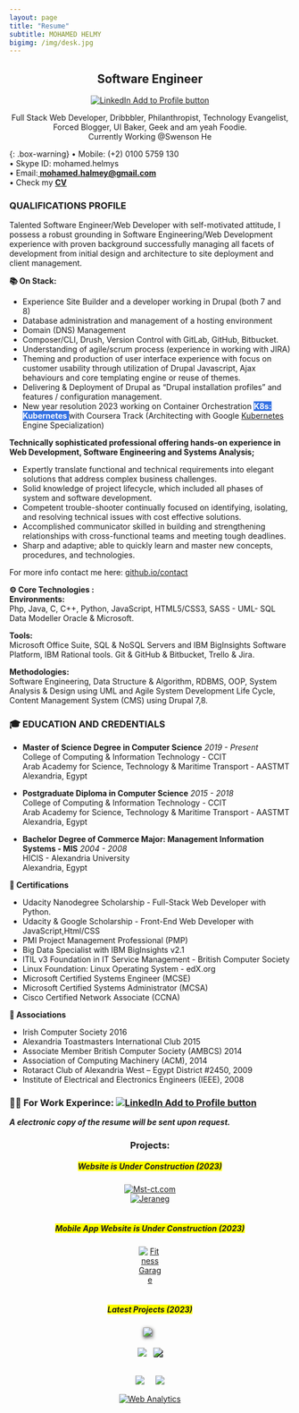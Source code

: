 ```yaml
---
layout: page
title: "Resume"
subtitle: MOHAMED HELMY
bigimg: /img/desk.jpg
---
```

<link rel="shortcut icon" type="image/png" href="/img/favicon-32x32.png">
<meta name="theme-color" content="#ffd6008c" />            

<h2 style="text-align:center;">Software Engineer</h2>
<p style="text-align:center;"><a href="https://linkedin.com/in/mohelmym" rel="nofollow" target="_blank"><img src="https://mohelmys.github.io/img/Linkedinlogo.png" alt="LinkedIn Add to Profile button"></a></p>

<p align="center"> Full Stack Web Developer, Dribbbler, Philanthropist, Technology Evangelist,<br>Forced Blogger, UI Baker, Geek and am yeah Foodie.<br> 
Currently Working @Swenson He </p>


{: .box-warning}
• Mobile: (+2) 0100 5759 130<br/>
• Skype ID: mohamed.helmys<br/>
• Email:**<a href="mailto: mohamed.halmey@gmail.com"> mohamed.halmey@gmail.com</a>**<br/>
• Check my **<a href="https://mohelmys.github.io/resources/Mo.Helmy-CV.pdf" target="_blank">CV <i class="fa fa-spinner fa-pulse fa-1x fa-fw" aria-hidden="true"></i></a>**<br/>
 

### QUALIFICATIONS PROFILE<br/>
Talented Software Engineer/Web Developer with self-motivated attitude,
I possess a robust grounding in Software Engineering/Web Development experience with proven background successfully managing all facets of development from initial design and architecture to site deployment and client management.

**📚 On Stack:**<br>
- Experience Site Builder and a developer working in Drupal (both 7 and 8)<br>
- Database administration and management of a hosting environment<br>
- Domain (DNS) Management<br>
- Composer/CLI, Drush, Version Control with GitLab, GitHub, Bitbucket.<br>
- Understanding of agile/scrum process (experience in working with JIRA)<br>
- Theming and production of user interface experience with focus on customer usability through utilization of Drupal Javascript, Ajax behaviours and core templating engine or reuse of themes.<br>
- Delivering & Deployment of Drupal as “Drupal installation profiles” and features / configuration management.<br>
- New year resolution 2023 working on Container Orchestration <span style="background-color: #3371e3;color:White;font-weight:bold;"> K8s: Kubernetes </span> with Coursera Track (Architecting with Google <a href="https://kubernetes.io/"> Kubernetes </a> Engine Specialization) <br>

**Technically sophisticated professional offering hands-on experience in Web Development, Software Engineering and Systems Analysis;<br/>**

- Expertly translate functional and technical requirements into elegant solutions that address complex business challenges.
- Solid knowledge of project lifecycle, which included all phases of system and software development.
- Competent trouble-shooter continually focused on identifying, isolating, and resolving technical issues with cost effective solutions.
- Accomplished communicator skilled in building and strengthening relationships with cross-functional teams and meeting tough deadlines.
- Sharp and adaptive; able to quickly learn and master new concepts, procedures, and technologies.

For more info contact me here: [github.io/contact](https://mohelmys.github.io/contact)<br>


**⚙️ Core Technologies :** <br/> 
**Environments:**<br/>
Php, Java, C, C++, Python, JavaScript, HTML5/CSS3, SASS - UML- SQL Data Modeller Oracle & Microsoft.

**Tools:**<br/>
Microsoft Office Suite, SQL & NoSQL Servers and IBM BigInsights Software Platform, IBM Rational tools.
Git & GitHub & Bitbucket, Trello & Jira.

**Methodologies:**<br/>
Software Engineering, Data Structure & Algorithm, RDBMS, OOP, System Analysis & Design using UML and Agile System Development Life Cycle, Content Management System (CMS) using Drupal 7,8.

### 🎓 EDUCATION AND CREDENTIALS
-  **Master of Science Degree in Computer Science** *2019 - Present*<br/>
  College of Computing & Information Technology - CCIT<br/>
  Arab Academy for Science, Technology & Maritime Transport - AASTMT<br/>
  Alexandria, Egypt<br/>

-  **Postgraduate Diploma in Computer Science** *2015 - 2018*<br/>
  College of Computing & Information Technology - CCIT<br/>
  Arab Academy for Science, Technology & Maritime Transport - AASTMT<br/>
  Alexandria, Egypt<br/>

-  **Bachelor Degree of Commerce Major: Management Information Systems - MIS** *2004 - 2008*<br/>
  HICIS - Alexandria University<br/>
  Alexandria, Egypt<br/>

**📃 Certifications**
* Udacity Nanodegree Scholarship - Full-Stack Web Developer with Python.
* Udacity & Google Scholarship - Front-End Web Developer with JavaScript,Html/CSS
* PMI Project Management Professional (PMP)
* Big Data Specialist with IBM BigInsights v2.1
* ITIL v3 Foundation in IT Service Management - British Computer Society
* Linux Foundation: Linux Operating System - edX.org
* Microsoft Certified Systems Engineer (MCSE)
* Microsoft Certified Systems Administrator (MCSA)
* Cisco Certified Network Associate (CCNA)    

**📃 Associations**
* Irish Computer Society 2016
* Alexandria Toastmasters International Club 2015
* Associate Member British Computer Society (AMBCS) 2014
* Association of Computing Machinery (ACM), 2014
* Rotaract Club of Alexandria West – Egypt District #2450, 2009
* Institute of Electrical and Electronics Engineers (IEEE), 2008


### 👨‍💻 For Work Experince: <a href="https://linkedin.com/in/mohelmym" rel="nofollow" target="_blank"><img src="https://mohelmys.github.io/img/Linkedinlogo.png" alt="LinkedIn Add to Profile button"></a>



***A electronic copy of the resume will be sent upon request.***<br/>

<center><h3>Projects:</h3></center>






<center><h5><span style="background-color: #FFFF00">Website is Under Construction (2023)</span></h5></center>

<center><a href="http://mst-ct.com/" rel="nofollow" target="_blank"><img src="https://mohelmys.github.io/img/logosmall.png" alt="Mst-ct.com"></a><br>

<center><a href="http://jeraneg.co/" rel="nofollow" target="_blank"><img src="https://mohelmys.github.io/img/Jeraneg_logo.png" style="max-width:15%;" alt="Jeraneg"></a><br><br>   

<center><h5><span style="background-color: #FFFF00">Mobile App Website is Under Construction (2023)</span></h5></center>

<center><a href="https://fitnessgarage.app/" rel="nofollow" target="_blank"><img src="https://mohelmys.github.io/img/FitnessGarage.png" style="max-width:8%;" alt="FitnessGarage"></a><br><br>  

<center><h5><span style="background-color: #FFFF00">Latest Projects (2023)</span></h5></center>

<a style="text-decoration: none" href="https://www.techsoup.org/" rel="nofollow" target="_blank"><img src="https://www.techsoup.org/_layouts/15/TechSoupRWD/ui/images/tslogo.svg" style="max-width:25%;-webkit-filter: drop-shadow(5px 5px 5px #222);filter: drop-shadow(1px 2px 3px #222);"> &nbsp; <br><br>
<a style="text-decoration: none" href="https://www.techsoup.global/" rel="nofollow" target="_blank"><img src="https://www.techsoup.global/sites/all/modules/techsoup/ts_country_selector/assets/images/techsoup-global-network.svg" style="max-width:22%;"/> &nbsp;
<a style="text-decoration: none" href="https://www.techsoupeurope.org/" rel="nofollow" target="_blank"><img src="https://www.techsoupeurope.org/wp-content/themes/techsoup-2017/images/logo.png" style="max-width:50%;-webkit-filter: drop-shadow(5px 5px 5px #222);filter: drop-shadow(1px 1px 0px #000);"><br><br>

<a style="text-decoration: none" href="https://www.swensonhe.com/" rel="nofollow" target="_blank"><img src="https://www.swensonhe.com/wp-content/uploads/2020/07/Logo_Primary_600px-1.png" style="max-width:35%;"/> &nbsp; &nbsp;
<a href="https://www.energy.ca.gov/" rel="nofollow" target="_blank"><img src="https://www.energy.ca.gov/sites/default/files/california-energy-commission-logo_0.png" style="max-width:35%;"/> <br> 


<!-- Default Statcounter code for mohelmys.github.io
https://mohelmys.github.io/ -->
<script type="text/javascript">
var sc_project=12067870; 
var sc_invisible=1; 
var sc_security="e9873027"; 
</script>
<script type="text/javascript"
src="https://www.statcounter.com/counter/counter.js"
async></script>
<noscript><div class="statcounter"><a title="Web Analytics"
href="https://statcounter.com/" target="_blank"><img
class="statcounter"
src="https://c.statcounter.com/12067870/0/e9873027/1/"
alt="Web Analytics"></a></div></noscript>
<!-- End of Statcounter Code -->

<!--- (Objects Emojis https://emojiterra.com/objects/) -->
